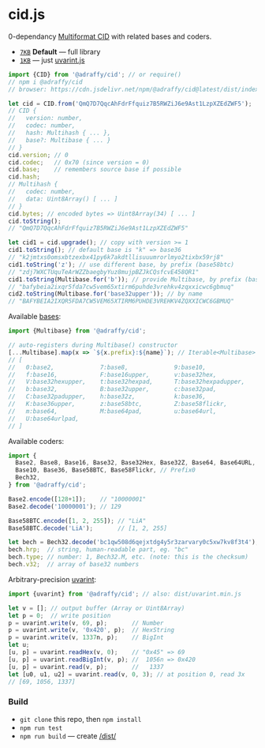 # cid.js
0-dependancy [Multiformat CID](https://github.com/multiformats/cid/blob/master/README.md) with related bases and coders.

* [`7KB`](./dist/index.min.js) **Default** — full library
* [`1KB`](./dist/uvarint.min.js) — just [uvarint.js](./src/uvarint.js)

```js
import {CID} from '@adraffy/cid'; // or require()
// npm i @adraffy/cid
// browser: https://cdn.jsdelivr.net/npm/@adraffy/cid@latest/dist/index.min.js

let cid = CID.from('QmQ7D7QqcAhFdrFfquiz7B5RWZiJ6e9Ast1LzpXZEdZWF5');
// CID {
//   version: number,
//   codec: number,
//   hash: Multihash { ... },
//   base?: Multibase { ... }
// }
cid.version; // 0
cid.codec;   // 0x70 (since version = 0)
cid.base;    // remembers source base if possible
cid.hash;
// Multihash {
//   codec: number,
//   data: Uint8Array() [ ... ]
// }
cid.bytes; // encoded bytes => Uint8Array(34) [ ... ]
cid.toString();
// "QmQ7D7QqcAhFdrFfquiz7B5RWZiJ6e9Ast1LzpXZEdZWF5"

let cid1 = cid.upgrade(); // copy with version >= 1
cid1.toString(); // default base is "k" => base36
// "k2jmtxs0omsxbtzexbx41py6k7akdtllisuuumrorlmyo2tixbx59rj8"
cid1.toString('z'); // use different base, by prefix (base58btc)
// "zdj7WXCTUquTeArWZZbaegbyYuz8mujpBZJkCQsfcvE458QR1" 
cid1.toString(Multibase.for('b')); // provide Multibase, by prefix (base32)
// "bafybeia2ixqr5fda7cw5vem65xtirm6puhde3vrehkv4zqxxicwc6gbmuq" 
cid2.toString(Multibase.for('base32upper')); // by name
// "BAFYBEIA2IXQR5FDA7CW5VEM65XTIRM6PUHDE3VREHKV4ZQXXICWC6GBMUQ" 
```
Available [bases](./src/bases.js#L69):
```js
import {Multibase} from '@adraffy/cid';

// auto-registers during Multibase() constructor
[...Multibase].map(x => `${x.prefix}:${name}`); // Iterable<Multibase>
// [
//   0:base2,             7:base8,             9:base10,           
//   f:base16,            F:base16upper,       v:base32hex,        
//   V:base32hexupper,    t:base32hexpad,      T:base32hexpadupper,
//   b:base32,            B:base32upper,       c:base32pad,        
//   C:base32padupper,    h:base32z,           k:base36,           
//   K:base36upper,       z:base58btc,         Z:base58flickr,     
//   m:base64,            M:base64pad,         u:base64url,        
//   U:base64urlpad,     
// ]
```
Available coders:
```js
import {
  Base2, Base8, Base16, Base32, Base32Hex, Base32Z, Base64, Base64URL, // RFC4648
  Base10, Base36, Base58BTC, Base58Flickr, // Prefix0
  Bech32,
} from '@adraffy/cid';

Base2.encode([128+1]);    // "10000001"
Base2.decode('10000001'); // 129

Base58BTC.encode([1, 2, 255]); // "LiA"
Base58BTC.decode('LiA');       // [1, 2, 255]

let bech = Bech32.decode('bc1qw508d6qejxtdg4y5r3zarvary0c5xw7kv8f3t4');
bech.hrp;  // string, human-readable part, eg. "bc"
bech.type; // number: 1, Bech32.M, etc. (note: this is the checksum)
bech.v32;  // array of base32 numbers
```

Arbitrary-precision [uvarint](./src/uvarint.js):
```js
import {uvarint} from '@adraffy/cid'; // also: dist/uvarint.min.js

let v = []; // output buffer (Array or Uint8Array)
let p = 0;  // write position
p = uvarint.write(v, 69, p);       // Number
p = uvarint.write(v, '0x420', p);  // HexString
p = uvarint.write(v, 1337n, p);    // BigInt
let u;
[u, p] = uvarint.readHex(v, 0);    // "0x45" => 69
[u, p] = uvarint.readBigInt(v, p); //  1056n => 0x420
[u, p] = uvarint.read(v, p);       //   1337
let [u0, u1, u2] = uvarint.read(v, 0, 3); // at position 0, read 3x
// [69, 1056, 1337]
```

### Build

* `git clone` this repo, then `npm install` 
* `npm run test`
* `npm run build` — create [/dist/](./dist/)
